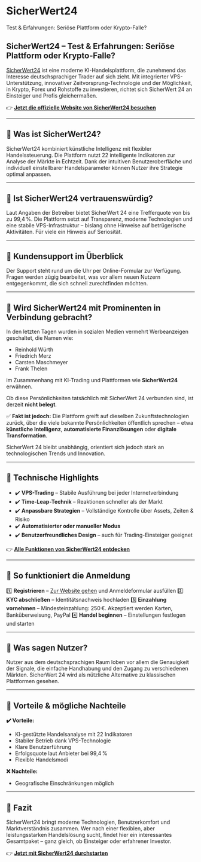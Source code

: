 # SicherWert24
Test &amp; Erfahrungen: Seriöse Plattform oder Krypto-Falle?

## SicherWert24 – Test & Erfahrungen: Seriöse Plattform oder Krypto-Falle?

[SicherWert24](https://sicherwert24.de) ist eine moderne KI-Handelsplattform, die zunehmend das Interesse deutschsprachiger Trader auf sich zieht. Mit integrierter VPS-Unterstützung, innovativer Zeitvorsprung-Technologie und der Möglichkeit, in Krypto, Forex und Rohstoffe zu investieren, richtet sich SicherWert 24 an Einsteiger und Profis gleichermaßen.

👉 **[Jetzt die offizielle Website von SicherWert24 besuchen](https://sicherwert24.de)**

---

## 📌 Was ist SicherWert24?

SicherWert24 kombiniert künstliche Intelligenz mit flexibler Handelssteuerung. Die Plattform nutzt 22 intelligente Indikatoren zur Analyse der Märkte in Echtzeit. Dank der intuitiven Benutzeroberfläche und individuell einstellbarer Handelsparameter können Nutzer ihre Strategie optimal anpassen.

---

## 📌 Ist SicherWert24 vertrauenswürdig?

Laut Angaben der Betreiber bietet SicherWert 24 eine Trefferquote von bis zu 99,4 %. Die Plattform setzt auf Transparenz, moderne Technologien und eine stabile VPS-Infrastruktur – bislang ohne Hinweise auf betrügerische Aktivitäten. Für viele ein Hinweis auf Seriosität.

---

## 📌 Kundensupport im Überblick

Der Support steht rund um die Uhr per Online-Formular zur Verfügung. Fragen werden zügig bearbeitet, was vor allem neuen Nutzern entgegenkommt, die sich schnell zurechtfinden möchten.

---

## 📌 Wird SicherWert24 mit Prominenten in Verbindung gebracht?

In den letzten Tagen wurden in sozialen Medien vermehrt Werbeanzeigen geschaltet, die Namen wie:

- Reinhold Würth
- Friedrich Merz
- Carsten Maschmeyer
- Frank Thelen

im Zusammenhang mit KI-Trading und Plattformen wie **SicherWert24** erwähnen.

Ob diese Persönlichkeiten tatsächlich mit SicherWert 24 verbunden sind, ist derzeit **nicht belegt**.

✅ **Fakt ist jedoch:** Die Plattform greift auf dieselben Zukunftstechnologien zurück, über die viele bekannte Persönlichkeiten öffentlich sprechen – etwa **künstliche Intelligenz**, **automatisierte Finanzlösungen** oder **digitale Transformation**.

SicherWert 24 bleibt unabhängig, orientiert sich jedoch stark an technologischen Trends und Innovation.

---

## 📌 Technische Highlights

- ✔️ **VPS-Trading** – Stabile Ausführung bei jeder Internetverbindung
- ✔️ **Time-Leap-Technik** – Reaktionen schneller als der Markt
- ✔️ **Anpassbare Strategien** – Vollständige Kontrolle über Assets, Zeiten & Risiko
- ✔️ **Automatisierter oder manueller Modus**
- ✔️ **Benutzerfreundliches Design** – auch für Trading-Einsteiger geeignet

👉 **[Alle Funktionen von SicherWert24 entdecken](https://sicherwert24.de)**

---

## 📌 So funktioniert die Anmeldung

1️⃣ **Registrieren** – [Zur Website gehen](https://sicherwert24.de) und Anmeldeformular ausfüllen
2️⃣ **KYC abschließen** – Identitätsnachweis hochladen
3️⃣ **Einzahlung vornehmen** – Mindesteinzahlung: 250 €. Akzeptiert werden Karten, Banküberweisung, PayPal
4️⃣ **Handel beginnen** – Einstellungen festlegen und starten

---

## 📌 Was sagen Nutzer?

Nutzer aus dem deutschsprachigen Raum loben vor allem die Genauigkeit der Signale, die einfache Handhabung und den Zugang zu verschiedenen Märkten. SicherWert 24 wird als nützliche Alternative zu klassischen Plattformen gesehen.

---

## 📌 Vorteile & mögliche Nachteile

**✔️ Vorteile:**
- KI-gestützte Handelsanalyse mit 22 Indikatoren
- Stabiler Betrieb dank VPS-Technologie
- Klare Benutzerführung
- Erfolgsquote laut Anbieter bei 99,4 %
- Flexible Handelsmodi

**❌ Nachteile:**
- Geografische Einschränkungen möglich

---

## 📌 Fazit

SicherWert24 bringt moderne Technologien, Benutzerkomfort und Marktverständnis zusammen. Wer nach einer flexiblen, aber leistungsstarken Handelslösung sucht, findet hier ein interessantes Gesamtpaket – ganz gleich, ob Einsteiger oder erfahrener Investor.

👉 **[Jetzt mit SicherWert24 durchstarten](https://sicherwert24.de)**

